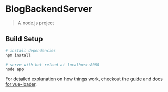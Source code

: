 # BlogBackendServer

> A node.js project

## Build Setup

``` bash
# install dependencies
npm install

# serve with hot reload at localhost:8088
node app

```

For detailed explanation on how things work, checkout the [guide](http://vuejs-templates.github.io/webpack/) and [docs for vue-loader](http://vuejs.github.io/vue-loader).